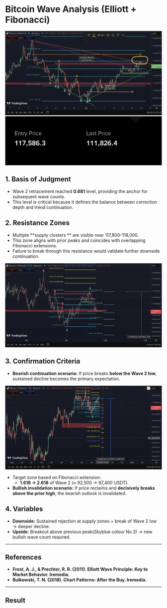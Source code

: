 # Bitcoin Wave Analysis (Elliott + Fibonacci)


![Chart 1: Daily Fibonacci and Wave 2 anchor](chart_1.png)
![Chart 4: Daily Fibonacci and Wave 2 anchor](Chart_4.png)
## 1. Basis of Judgment
- Wave 2 retracement reached **0.681** level, providing the anchor for subsequent wave counts.  
- This level is critical because it defines the balance between correction depth and trend continuation.

## 2. Resistance Zones
- Multiple **supply clusters ** are visible near 117,800–118,000.  
- This zone aligns with prior peaks and coincides with overlapping Fibonacci extensions.  
- Failure to break through this resistance would validate further downside continuation.


![Chart 2: Daily Fibonacci and Wave 2 anchor](chart_2.png)
## 3. Confirmation Criteria
- **Bearish continuation scenario:** If price breaks **below the Wave 2 low**, sustained decline becomes the primary expectation.

![Chart 3: Daily Fibonacci and Wave 2 anchor](chart_3.png)
- Target zone based on Fibonacci extension:  
  - **1.618 → 2.618** of Wave 2 (≈ 92,500 → 87,400 USDT).  
- **Bullish invalidation scenario:** If price reclaims and **decisively breaks above the prior high**, the bearish outlook is invalidated.

## 4. Variables
- **Downside:** Sustained rejection at supply zones + break of Wave 2 low → deeper decline.  
- **Upside:** Breakout above previous peak(Skyblue colour No.3) → new bullish wave count required.

---

## References
- **Frost, A. J., & Prechter, R. R. (2011). Elliott Wave Principle: Key to Market Behavior. Iremedia.**
- **Bulkowski, T. N. (2018). Chart Patterns: After the Buy. Iremedia.**
---

## Result



